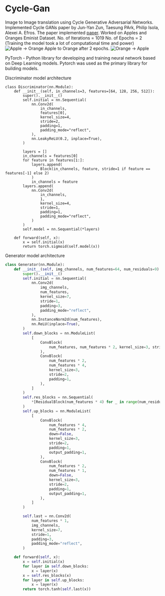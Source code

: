 # Cycle-Gan

Image to Image translation using Cycle Generative Adversarial Networks. Implemented Cycle GANs paper by Jun-Yan Zun, Taesung PArk, Philip Isola, Alexei A. Efros. The paper implemented [paper](https://arxiv.org/pdf/1703.10593.pdf). Worked on Apples and Oranges Eminist Dataset.
No. of Iterations = 1019
No. of Epochs = 2 (Training the model took a lot of computational time and power)
![Apple -> Orange](saved_images/apple_1000.png)
Apple to Orange after 2 epochs.
![Orange -> Apple](saved_images/orange_1000.png)

PyTorch - Python library for developing and training neural network based on Deep Learning models. Pytorch was used as the primary library for building models.

Discriminator model architecture

```Pythongit
class Discriminator(nn.Module):
    def __init__(self, in_channels=3, features=[64, 128, 256, 512]):
        super().__init__()
        self.initial = nn.Sequential(
            nn.Conv2d(
                in_channels,
                features[0],
                kernel_size=4,
                stride=2,
                padding=1,
                padding_mode="reflect",
            ),
            nn.LeakyReLU(0.2, inplace=True),
        )

        layers = []
        in_channels = features[0]
        for feature in features[1:]:
            layers.append(
                Block(in_channels, feature, stride=1 if feature == features[-1] else 2)
            )
            in_channels = feature
        layers.append(
            nn.Conv2d(
                in_channels,
                1,
                kernel_size=4,
                stride=1,
                padding=1,
                padding_mode="reflect",
            )
        )
        self.model = nn.Sequential(*layers)

    def forward(self, x):
        x = self.initial(x)
        return torch.sigmoid(self.model(x))
```

Generator model architecture

```Python
class Generator(nn.Module):
    def __init__(self, img_channels, num_features=64, num_residuals=9):
        super().__init__()
        self.initial = nn.Sequential(
            nn.Conv2d(
                img_channels,
                num_features,
                kernel_size=7,
                stride=1,
                padding=3,
                padding_mode="reflect",
            ),
            nn.InstanceNorm2d(num_features),
            nn.ReLU(inplace=True),
        )
        self.down_blocks = nn.ModuleList(
            [
                ConvBlock(
                    num_features, num_features * 2, kernel_size=3, stride=2, padding=1
                ),
                ConvBlock(
                    num_features * 2,
                    num_features * 4,
                    kernel_size=3,
                    stride=2,
                    padding=1,
                ),
            ]
        )
        self.res_blocks = nn.Sequential(
            *[ResidualBlock(num_features * 4) for _ in range(num_residuals)]
        )
        self.up_blocks = nn.ModuleList(
            [
                ConvBlock(
                    num_features * 4,
                    num_features * 2,
                    down=False,
                    kernel_size=3,
                    stride=2,
                    padding=1,
                    output_padding=1,
                ),
                ConvBlock(
                    num_features * 2,
                    num_features * 1,
                    down=False,
                    kernel_size=3,
                    stride=2,
                    padding=1,
                    output_padding=1,
                ),
            ]
        )

        self.last = nn.Conv2d(
            num_features * 1,
            img_channels,
            kernel_size=7,
            stride=1,
            padding=3,
            padding_mode="reflect",
        )

    def forward(self, x):
        x = self.initial(x)
        for layer in self.down_blocks:
            x = layer(x)
        x = self.res_blocks(x)
        for layer in self.up_blocks:
            x = layer(x)
        return torch.tanh(self.last(x))


```
